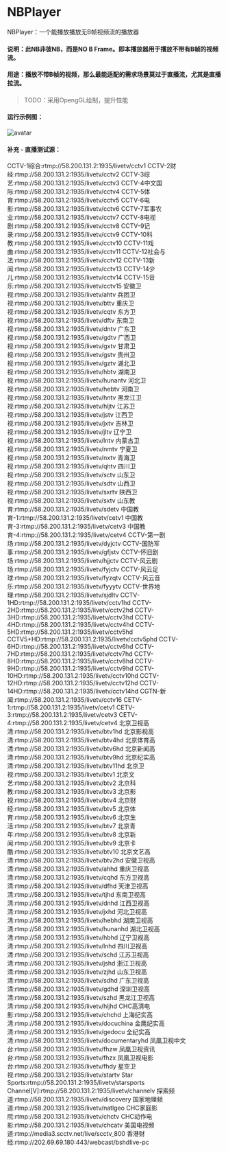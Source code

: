 # NBPlayer
NBPlayer：一个能播放播放无B帧视频流的播放器

#### 说明：此NB非彼NB，而是NO B Frame。即本播放器用于播放不带有B帧的视频流。


#### 用途：播放不带B帧的视频，那么最能适配的需求场景莫过于直播流，尤其是直播拉流。

#### 

> TODO：采用OpengGL绘制，提升性能


#### 运行示例图：
![avatar](https://github.com/renhui/NBPlayer/blob/master/NBPlayer/Screenshot.png)



#### 补充  - 直播测试源：

CCTV-1综合:rtmp://58.200.131.2:1935/livetv/cctv1
CCTV-2财经:rtmp://58.200.131.2:1935/livetv/cctv2
CCTV-3综艺:rtmp://58.200.131.2:1935/livetv/cctv3
CCTV-4中文国际:rtmp://58.200.131.2:1935/livetv/cctv4
CCTV-5体育:rtmp://58.200.131.2:1935/livetv/cctv5
CCTV-6电影:rtmp://58.200.131.2:1935/livetv/cctv6
CCTV-7军事农业:rtmp://58.200.131.2:1935/livetv/cctv7
CCTV-8电视剧:rtmp://58.200.131.2:1935/livetv/cctv8
CCTV-9记录:rtmp://58.200.131.2:1935/livetv/cctv9
CCTV-10科教:rtmp://58.200.131.2:1935/livetv/cctv10
CCTV-11戏曲:rtmp://58.200.131.2:1935/livetv/cctv11
CCTV-12社会与法:rtmp://58.200.131.2:1935/livetv/cctv12
CCTV-13新闻:rtmp://58.200.131.2:1935/livetv/cctv13
CCTV-14少儿:rtmp://58.200.131.2:1935/livetv/cctv14
CCTV-15音乐:rtmp://58.200.131.2:1935/livetv/cctv15
安徽卫视:rtmp://58.200.131.2:1935/livetv/ahtv
兵团卫视:rtmp://58.200.131.2:1935/livetv/bttv
重庆卫视:rtmp://58.200.131.2:1935/livetv/cqtv
东方卫视:rtmp://58.200.131.2:1935/livetv/dftv
东南卫视:rtmp://58.200.131.2:1935/livetv/dntv
广东卫视:rtmp://58.200.131.2:1935/livetv/gdtv
广西卫视:rtmp://58.200.131.2:1935/livetv/gxtv
甘肃卫视:rtmp://58.200.131.2:1935/livetv/gstv
贵州卫视:rtmp://58.200.131.2:1935/livetv/gztv
湖北卫视:rtmp://58.200.131.2:1935/livetv/hbtv
湖南卫视:rtmp://58.200.131.2:1935/livetv/hunantv
河北卫视:rtmp://58.200.131.2:1935/livetv/hebtv
河南卫视:rtmp://58.200.131.2:1935/livetv/hntv
黑龙江卫视:rtmp://58.200.131.2:1935/livetv/hljtv
江苏卫视:rtmp://58.200.131.2:1935/livetv/jstv
江西卫视:rtmp://58.200.131.2:1935/livetv/jxtv
吉林卫视:rtmp://58.200.131.2:1935/livetv/jltv
辽宁卫视:rtmp://58.200.131.2:1935/livetv/lntv
内蒙古卫视:rtmp://58.200.131.2:1935/livetv/nmtv
宁夏卫视:rtmp://58.200.131.2:1935/livetv/nxtv
青海卫视:rtmp://58.200.131.2:1935/livetv/qhtv
四川卫视:rtmp://58.200.131.2:1935/livetv/sctv
山东卫视:rtmp://58.200.131.2:1935/livetv/sdtv
山西卫视:rtmp://58.200.131.2:1935/livetv/sxrtv
陕西卫视:rtmp://58.200.131.2:1935/livetv/sxtv
山东教育:rtmp://58.200.131.2:1935/livetv/sdetv
中国教育-1:rtmp://58.200.131.2:1935/livetv/cetv1
中国教育-3:rtmp://58.200.131.2:1935/livetv/cetv3
中国教育-4:rtmp://58.200.131.2:1935/livetv/cetv4
CCTV-第一剧场:rtmp://58.200.131.2:1935/livetv/dyjctv
CCTV-国防军事:rtmp://58.200.131.2:1935/livetv/gfjstv
CCTV-怀旧剧场:rtmp://58.200.131.2:1935/livetv/hjjctv
CCTV-风云剧场:rtmp://58.200.131.2:1935/livetv/fyjctv
CCTV-风云足球:rtmp://58.200.131.2:1935/livetv/fyzqtv
CCTV-风云音乐:rtmp://58.200.131.2:1935/livetv/fyyytv
CCTV-世界地理:rtmp://58.200.131.2:1935/livetv/sjdltv
CCTV-1HD:rtmp://58.200.131.2:1935/livetv/cctv1hd
CCTV-2HD:rtmp://58.200.131.2:1935/livetv/cctv2hd
CCTV-3HD:rtmp://58.200.131.2:1935/livetv/cctv3hd
CCTV-4HD:rtmp://58.200.131.2:1935/livetv/cctv4hd
CCTV-5HD:rtmp://58.200.131.2:1935/livetv/cctv5hd
CCTV5+HD:rtmp://58.200.131.2:1935/livetv/cctv5phd
CCTV-6HD:rtmp://58.200.131.2:1935/livetv/cctv6hd
CCTV-7HD:rtmp://58.200.131.2:1935/livetv/cctv7hd
CCTV-8HD:rtmp://58.200.131.2:1935/livetv/cctv8hd
CCTV-9HD:rtmp://58.200.131.2:1935/livetv/cctv9hd
CCTV-10HD:rtmp://58.200.131.2:1935/livetv/cctv10hd
CCTV-12HD:rtmp://58.200.131.2:1935/livetv/cctv12hd
CCTV-14HD:rtmp://58.200.131.2:1935/livetv/cctv14hd
CGTN-新闻:rtmp://58.200.131.2:1935/livetv/cctv16
CETV-1:rtmp://58.200.131.2:1935/livetv/cetv1
CETV-3:rtmp://58.200.131.2:1935/livetv/cetv3
CETV-4:rtmp://58.200.131.2:1935/livetv/cetv4
北京卫视高清:rtmp://58.200.131.2:1935/livetv/btv1hd
北京影视高清:rtmp://58.200.131.2:1935/livetv/btv4hd
北京体育高清:rtmp://58.200.131.2:1935/livetv/btv6hd
北京新闻高清:rtmp://58.200.131.2:1935/livetv/btv9hd
北京纪实高清:rtmp://58.200.131.2:1935/livetv/btv11hd
北京卫视:rtmp://58.200.131.2:1935/livetv/btv1
北京文艺:rtmp://58.200.131.2:1935/livetv/btv2
北京科教:rtmp://58.200.131.2:1935/livetv/btv3
北京影视:rtmp://58.200.131.2:1935/livetv/btv4
北京财经:rtmp://58.200.131.2:1935/livetv/btv5
北京体育:rtmp://58.200.131.2:1935/livetv/btv6
北京生活:rtmp://58.200.131.2:1935/livetv/btv7
北京青年:rtmp://58.200.131.2:1935/livetv/btv8
北京新闻:rtmp://58.200.131.2:1935/livetv/btv9
北京卡酷:rtmp://58.200.131.2:1935/livetv/btv10
北京文艺高清:rtmp://58.200.131.2:1935/livetv/btv2hd
安徽卫视高清:rtmp://58.200.131.2:1935/livetv/ahhd
重庆卫视高清:rtmp://58.200.131.2:1935/livetv/cqhd
东方卫视高清:rtmp://58.200.131.2:1935/livetv/dfhd
天津卫视高清:rtmp://58.200.131.2:1935/livetv/tjhd
东南卫视高清:rtmp://58.200.131.2:1935/livetv/dnhd
江西卫视高清:rtmp://58.200.131.2:1935/livetv/jxhd
河北卫视高清:rtmp://58.200.131.2:1935/livetv/hebhd
湖南卫视高清:rtmp://58.200.131.2:1935/livetv/hunanhd
湖北卫视高清:rtmp://58.200.131.2:1935/livetv/hbhd
辽宁卫视高清:rtmp://58.200.131.2:1935/livetv/lnhd
四川卫视高清:rtmp://58.200.131.2:1935/livetv/schd
江苏卫视高清:rtmp://58.200.131.2:1935/livetv/jshd
浙江卫视高清:rtmp://58.200.131.2:1935/livetv/zjhd
山东卫视高清:rtmp://58.200.131.2:1935/livetv/sdhd
广东卫视高清:rtmp://58.200.131.2:1935/livetv/gdhd
深圳卫视高清:rtmp://58.200.131.2:1935/livetv/szhd
黑龙江卫视高清:rtmp://58.200.131.2:1935/livetv/hljhd
CHC高清电影:rtmp://58.200.131.2:1935/livetv/chchd
上海纪实高清:rtmp://58.200.131.2:1935/livetv/docuchina
金鹰纪实高清:rtmp://58.200.131.2:1935/livetv/gedocu
全纪实高清:rtmp://58.200.131.2:1935/livetv/documentaryhd
凤凰卫视中文台:rtmp://58.200.131.2:1935/livetv/fhzw
凤凰卫视资讯台:rtmp://58.200.131.2:1935/livetv/fhzx
凤凰卫视电影台:rtmp://58.200.131.2:1935/livetv/fhdy
星空卫视:rtmp://58.200.131.2:1935/livetv/startv
Star Sports:rtmp://58.200.131.2:1935/livetv/starsports
Channel[V]:rtmp://58.200.131.2:1935/livetv/channelv
探索频道:rtmp://58.200.131.2:1935/livetv/discovery
国家地理频道:rtmp://58.200.131.2:1935/livetv/natlgeo
CHC家庭影院:rtmp://58.200.131.2:1935/livetv/chctv
CHC动作电影:rtmp://58.200.131.2:1935/livetv/chcatv
美国电视频道:rtmp://media3.scctv.net/live/scctv_800
香港财经:rtmp://202.69.69.180:443/webcast/bshdlive-pc 

